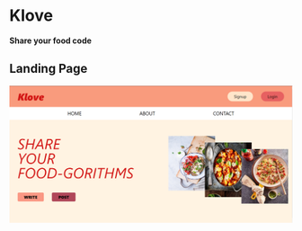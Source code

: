 # Klove
**Share your food code** 

## Landing Page<br>
 <img src="https://github.com/gaurav-2-0-0-2/Klove/blob/466e02e4ea4dd2c364a0755c74390689ad9d74cf/public/homepage.png" alt="homepage"/>


